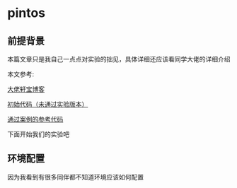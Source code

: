# pintos

## 前提背景

本篇文章只是我自己一点点对实验的拙见，具体详细还应该看同学大佬的详细介绍

本文参考:

[大佬轩宝博客](https://www.dengzexuan.top/)

[初始代码（未通过实验版本）](https://github.com/ThierrySans/CSCC69-Pintos)

[通过案例的参考代码](https://github.com/NicoleMayer/pintos_project2)





下面开始我们的实验吧



## 环境配置

因为我看到有很多同伴都不知道环境应该如何配置

